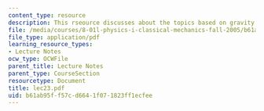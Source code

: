 ```yaml
---
content_type: resource
description: This rseource discusses about the topics based on gravity.
file: /media/courses/8-01l-physics-i-classical-mechanics-fall-2005/b61ab95ff57cd6641f071823ff1ecfee_lec23.pdf
file_type: application/pdf
learning_resource_types:
- Lecture Notes
ocw_type: OCWFile
parent_title: Lecture Notes
parent_type: CourseSection
resourcetype: Document
title: lec23.pdf
uid: b61ab95f-f57c-d664-1f07-1823ff1ecfee
---
```

